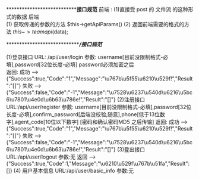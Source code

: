 ***********************************************************************接口规范********************************************
前端 : 
    (1)直接受 post 的 文件流 的这种形式的数据
后端  
    (1) 获取传递的参数的方法 $this->getApiParams()
    (2) 返回前端需要的格式的方法 $this->teamapi($data);

***********************************************************************/接口规范*******************************************

(1)登录接口
	URL: /api/user/login
	参数: username[目前没限制格式-必填],password[32位长度-必填]  password必须加密之后   
	返回: 
	     成功  --> {"Success":true,"Code":"1","Message":"\u767b\u5f55\u6210\u529f!","Result":"[]"}
	     失败  --> {"Success":false,"Code":"-1","Message":"\u7528\u6237\u540d\u6216\u5bc6\u7801\u4e0d\u6b63\u786e!","Result":"[]"}
(2)注册接口
   URL:/api/user/register
   参数: username[目前没限制格式-必填],password[32位长度-必填],confirm_password[后端没校验,随意],phone[低于13位数字],agent_code[10位以下数字]  [密码和确认密码MD5 之后传输]
   返回: 
        成功  --> {"Success":true,"Code":"1","Message":"\u767b\u5f55\u6210\u529f!","Result":"[]"}
        失败  --> {"Success":false,"Code":"-1","Message":"\u7528\u6237\u540d\u6216\u5bc6\u7801\u4e0d\u6b63\u786e!","Result":"[]"}
(3)登出接口
   URL:/api/user/logout
   参数:无
   返回 --> {"Success":true,"Code":1,"Message":"\u6210\u529f\u767b\u51fa","Result":[]}
(4) 用户基本信息
  URL:/api/user/basic_info
  参数:无
